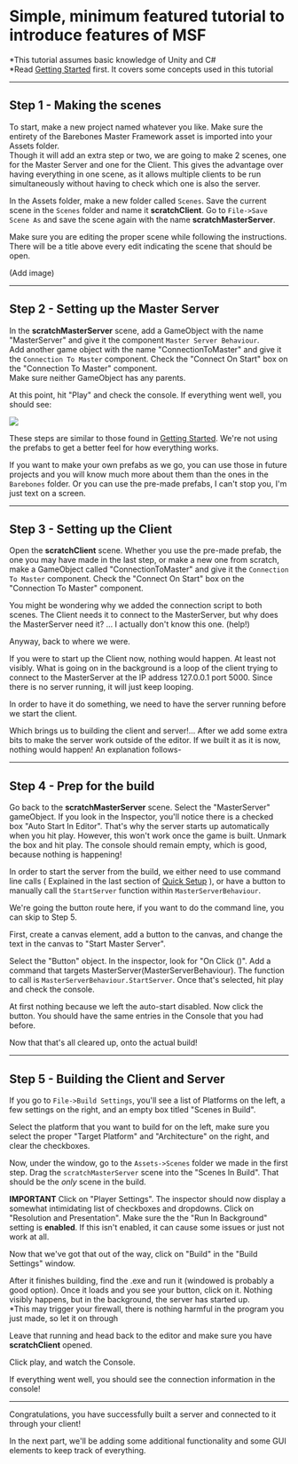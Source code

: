 # Simple, minimum featured tutorial to introduce features of MSF
*This tutorial assumes basic knowledge of Unity and C#  
*Read [Getting Started](https://github.com/alvyxaz/barebones-masterserver/wiki/Getting-Started) first. It covers some concepts used in this tutorial

---

## Step 1 - Making the scenes

To start, make a new project named whatever you like. Make sure the entirety of the Barebones Master Framework asset is imported into your Assets folder.  
Though it will add an extra step or two, we are going to make 2 scenes, one for the Master Server and one for the Client. This gives the advantage over having everything in one scene, as it allows multiple clients to be run simultaneously without having to check which one is also the server.

In the Assets folder, make a new folder called `Scenes`. Save the current scene in the `Scenes` folder and name it **scratchClient**. Go to `File->Save Scene As` and save the scene again with the name **scratchMasterServer**.

Make sure you are editing the proper scene while following the instructions. There will be a title above every edit indicating the scene that should be open.

(Add image)

---

## Step 2 - Setting up the Master Server

In the **scratchMasterServer** scene, add a GameObject with the name "MasterServer" and give it the component `Master Server Behaviour`.  
Add another game object with the name "ConnectionToMaster" and give it the `Connection To Master` component. Check the "Connect On Start" box on the "Connection To Master" component.  
Make sure neither GameObject has any parents.

At this point, hit "Play" and check the console. If everything went well, you should see:

![](https://camo.githubusercontent.com/fc8f2b25064bdf222c7505b124adf164ec3d2a7a/687474703a2f2f692e696d6775722e636f6d2f446b64504f79382e706e67)


These steps are similar to those found in [Getting Started](https://github.com/alvyxaz/barebones-masterserver/wiki/Getting-Started). We're not using the prefabs to get a better feel for how everything works.

If you want to make your own prefabs as we go, you can use those in future projects and you will know much more about them than the ones in the `Barebones` folder. Or you can use the pre-made prefabs, I can't stop you, I'm just text on a screen.

---

## Step 3 - Setting up the Client

Open the **scratchClient** scene. Whether you use the pre-made prefab, the one you may have made in the last step, or make a new one from scratch, make a GameObject called "ConnectionToMaster" and give it the `Connection To Master` component. Check the "Connect On Start" box on the "Connection To Master" component.  

You might be wondering why we added the connection script to both scenes. The Client needs it to connect to the MasterServer, but why does the MasterServer need it? ... I actually don't know this one. (help!)

Anyway, back to where we were. 

If you were to start up the Client now, nothing would happen. At least not visibly. What is going on in the background is a loop of the client trying to connect to the MasterServer at the IP address 127.0.0.1 port 5000. Since there is no server running, it will just keep looping.

In order to have it do something, we need to have the server running before we start the client.

Which brings us to building the client and server!... After we add some extra bits to make the server work outside of the editor. If we built it as it is now, nothing would happen! An explanation follows-

---

## Step 4 - Prep for the build

Go back to the **scratchMasterServer** scene. Select the "MasterServer" gameObject. If you look in the Inspector, you'll notice there is a checked box "Auto Start In Editor". That's why the server starts up automatically when you hit play. However, this won't work once the game is built. Unmark the box and hit play. The console should remain empty, which is good, because nothing is happening!

In order to start the server from the build, we either need to use command line calls ( Explained in the last section of [Quick Setup](https://github.com/alvyxaz/barebones-masterserver/wiki/Quick-Setup) ), or have a button to manually call the `StartServer` function within `MasterServerBehaviour`.

We're going the button route here, if you want to do the command line, you can skip to Step 5.

First, create a canvas element, add a button to the canvas, and change the text in the canvas to "Start Master Server".

Select the "Button" object. In the inspector, look for "On Click ()". Add a command that targets MasterServer(MasterServerBehaviour). The function to call is `MasterServerBehaviour.StartServer`. Once that's selected, hit play and check the console.

At first nothing because we left the auto-start disabled. Now click the button. You should have the same entries in the Console that you had before. 

Now that that's all cleared up, onto the actual build!

---

## Step 5 - Building the Client and Server

If you go to `File->Build Settings`, you'll see a list of Platforms on the left, a few settings on the right, and an empty box titled "Scenes in Build".

Select the platform that you want to build for on the left, make sure you select the proper "Target Platform" and "Architecture" on the right, and clear the checkboxes.

Now, under the window, go to the `Assets->Scenes` folder we made in the first step. Drag the `scratchMasterServer` scene into the "Scenes In Build". That should be the _only_ scene in the build.

**IMPORTANT** Click on "Player Settings". The inspector should now display a somewhat intimidating list of checkboxes and dropdowns. Click on "Resolution and Presentation". Make sure the the "Run In Background" setting is **enabled**. If this isn't enabled, it can cause some issues or just not work at all.

Now that we've got that out of the way, click on "Build" in the "Build Settings" window.

After it finishes building, find the .exe and run it (windowed is probably a good option). Once it loads and you see your button, click on it. Nothing visibly happens, but in the background, the server has started up.  
*This may trigger your firewall, there is nothing harmful in the program you just made, so let it on through

Leave that running and head back to the editor and make sure you have **scratchClient** opened.

Click play, and watch the Console.

If everything went well, you should see the connection information in the console!

---

Congratulations, you have successfully built a server and connected to it through your client!

In the next part, we'll be adding some additional functionality and some GUI elements to keep track of everything. 